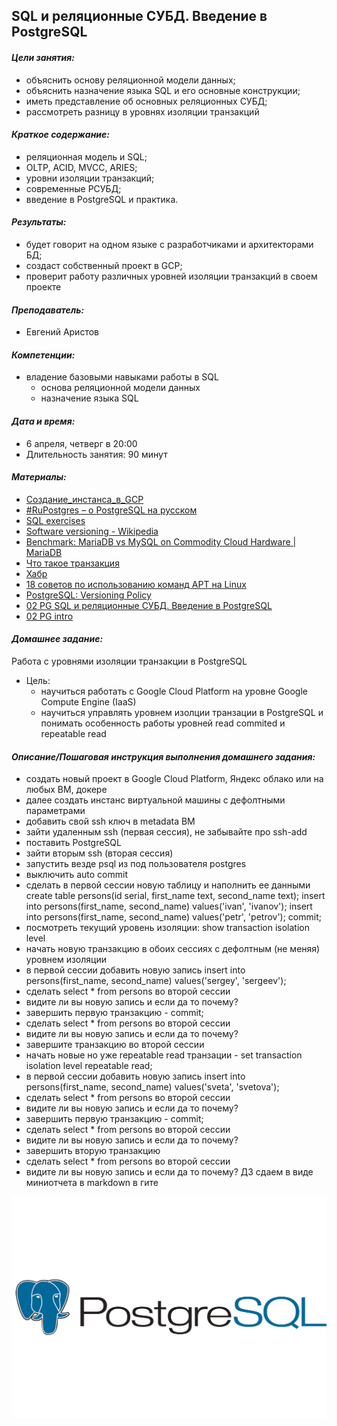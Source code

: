 ## **SQL и реляционные СУБД. Введение в PostgreSQL** ##


#### *Цели занятия:*
* объяснить основу реляционной модели данных;
* объяснить назначение языка SQL и его основные конструкции;
* иметь представление об основных реляционных СУБД;
* рассмотреть разницу в уровнях изоляции транзакций


#### *Краткое содержание:*
* реляционная модель и SQL;
* OLTP, ACID, MVCC, ARIES;
* уровни изоляции транзакций;
* современные РСУБД;
* введение в PostgreSQL и практика.


#### *Результаты:*
* будет говорит на одном языке с разработчиками и архитекторами БД;
* создаст собственный проект в GCP;
* проверит работу различных уровней изоляции транзакций в своем проекте


#### *Преподаватель:*
  * Евгений Аристов


#### *Компетенции:*
* владение базовыми навыками работы в SQL
    * основа реляционной модели данных
    * назначение языка SQL


#### *Дата и время:*
* 6 апреля, четверг в 20:00
* Длительность занятия: 90 минут


#### *Материалы:*
* [Создание_инстанса_в_GCP](https://cdn.otus.ru/media/private/e5/67/%D0%A1%D0%BE%D0%B7%D0%B4%D0%B0%D0%BD%D0%B8%D0%B5_%D0%B8%D0%BD%D1%81%D1%82%D0%B0%D0%BD%D1%81%D0%B0_%D0%B2_GCP-25239-e56756.pdf?hash=fOP8UucOeQUqtkJqMxLjfQ&expires=1681021187)
* [#RuPostgres – о PostgreSQL на русском](https://www.youtube.com/channel/UC0SBGSNmBLrTZIkbN-lJHnw)
* [SQL exercises](https://sql-ex.ru/)
* [Software versioning - Wikipedia](https://en.wikipedia.org/wiki/Software_versioning)
* [Benchmark: MariaDB vs MySQL on Commodity Cloud Hardware | MariaDB](https://mariadb.com/resources/blog/benchmark-mariadb-vs-mysql-on-commodity-cloud-hardware/)
* [Что такое транзакция](https://habr.com/ru/post/537594/)
* [Хабр](https://habr.com/ru/company/miro/blog/540500/)
* [18 советов по использованию команд APT на Linux](https://gitjournal.tech/ispolzovanie-apt-v-linux-komandy-apt-i-apt-get/#i)
* [PostgreSQL: Versioning Policy](https://www.postgresql.org/support/versioning/)
* [02 PG SQL и реляционные СУБД. Введение в PostgreSQL](https://cdn.otus.ru/media/public/02/71/02_PG_SQL_%D0%B8_%D1%80%D0%B5%D0%BB%D1%8F%D1%86%D0%B8%D0%BE%D0%BD%D0%BD%D1%8B%D0%B5_%D0%A1%D0%A3%D0%91%D0%94._%D0%92%D0%B2%D0%B5%D0%B4%D0%B5%D0%BD%D0%B8%D0%B5_%D0%B2_PostgreSQL-25239-02714a.pdf)
* [02 PG intro](https://cdn.otus.ru/media/public/1f/60/02_PG_intro-25239-1f60e5.txt)


#### *Домашнее задание:*
Работа с уровнями изоляции транзакции в PostgreSQL
* Цель:
    * научиться работать с Google Cloud Platform на уровне Google Compute Engine (IaaS)
    * научиться управлять уровнем изолции транзации в PostgreSQL и понимать особенность работы уровней read commited и repeatable read

#### *Описание/Пошаговая инструкция выполнения домашнего задания:*
* создать новый проект в Google Cloud Platform, Яндекс облако или на любых ВМ, докере
* далее создать инстанс виртуальной машины с дефолтными параметрами
* добавить свой ssh ключ в metadata ВМ
* зайти удаленным ssh (первая сессия), не забывайте про ssh-add
* поставить PostgreSQL
* зайти вторым ssh (вторая сессия)
* запустить везде psql из под пользователя postgres
* выключить auto commit
* сделать в первой сессии новую таблицу и наполнить ее данными create table persons(id serial, first_name text, second_name text); insert into persons(first_name, second_name) values('ivan', 'ivanov'); insert into persons(first_name, second_name) values('petr', 'petrov'); commit;
* посмотреть текущий уровень изоляции: show transaction isolation level
* начать новую транзакцию в обоих сессиях с дефолтным (не меняя) уровнем изоляции
* в первой сессии добавить новую запись insert into persons(first_name, second_name) values('sergey', 'sergeev');
* сделать select * from persons во второй сессии
* видите ли вы новую запись и если да то почему?
* завершить первую транзакцию - commit;
* сделать select * from persons во второй сессии
* видите ли вы новую запись и если да то почему?
* завершите транзакцию во второй сессии
* начать новые но уже repeatable read транзации - set transaction isolation level repeatable read;
* в первой сессии добавить новую запись insert into persons(first_name, second_name) values('sveta', 'svetova');
* сделать select * from persons во второй сессии
* видите ли вы новую запись и если да то почему?
* завершить первую транзакцию - commit;
* сделать select * from persons во второй сессии
* видите ли вы новую запись и если да то почему?
* завершить вторую транзакцию
* сделать select * from persons во второй сессии
* видите ли вы новую запись и если да то почему? ДЗ сдаем в виде миниотчета в markdown в гите


<kbd>
  <img src="PostgreSQL.jpeg" />
</kbd>
